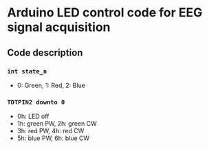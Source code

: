 # Arduino LED control code for EEG signal acquisition

## Code description

### `int state_n `

- 0: Green, 1: Red, 2: Blue

### `TDTPIN2 downto 0`

- 0h: LED off 
- 1h: green PW, 2h: green CW 
- 3h: red PW,   4h: red CW 
- 5h: blue PW,  6h: blue CW 






